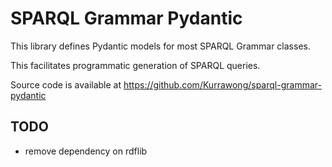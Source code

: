 # SPARQL Grammar Pydantic

This library defines Pydantic models for most SPARQL Grammar classes.

This facilitates programmatic generation of SPARQL queries.

Source code is available at https://github.com/Kurrawong/sparql-grammar-pydantic

## TODO 
- remove dependency on rdflib